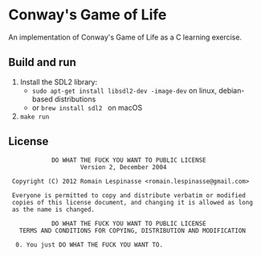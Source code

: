 # Conway's Game of Life

An implementation of Conway's Game of Life as a C learning exercise.

## Build and run

1. Install the SDL2 library:
   - `sudo apt-get install libsdl2-dev -image-dev` on linux, debian-based distributions
   - or `brew install sdl2 ` on macOS
2. `make run`



## License

```
            DO WHAT THE FUCK YOU WANT TO PUBLIC LICENSE
                    Version 2, December 2004

 Copyright (C) 2012 Romain Lespinasse <romain.lespinasse@gmail.com>

 Everyone is permitted to copy and distribute verbatim or modified
 copies of this license document, and changing it is allowed as long
 as the name is changed.

            DO WHAT THE FUCK YOU WANT TO PUBLIC LICENSE
   TERMS AND CONDITIONS FOR COPYING, DISTRIBUTION AND MODIFICATION

  0. You just DO WHAT THE FUCK YOU WANT TO.
```
